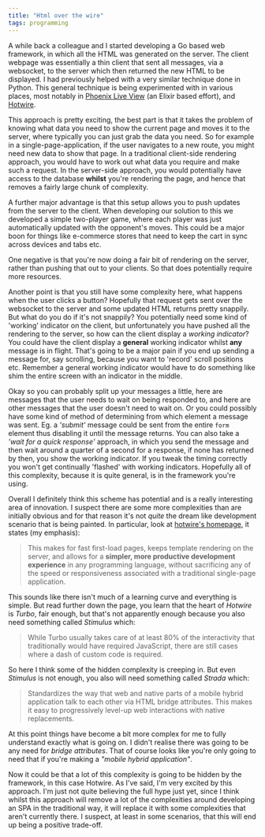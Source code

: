 ```yaml
---
title: "Html over the wire"
tags: programming 
---
```


A while back a colleague and I started developing a Go based web framework, in which all the HTML was generated on the server. The client webpage was essentially a thin client that sent all messages, via a websocket, to the server which then returned the new HTML to be displayed. I had previously helped with a very similar technique done in Python. This general technique is being experimented with in various places, most notably in [Phoenix Live View](https://www.phoenixframework.org/blog/tags/liveview) (an Elixir based effort), and [Hotwire](https://hotwire.dev/).

This approach is pretty exciting, the best part is that it takes the problem of knowing what data you need to show the current page and moves it to the server, where typically you can just grab the data you need. So for example in a single-page-application, if the user navigates to a new route, you might need new data to show that page. In a traditional client-side rendering approach, you would have to work out what data you require and make such a request. In the server-side approach, you would potentially have access to the database **whilst** you're rendering the page, and hence that removes a fairly large chunk of complexity.

A further major advantage is that this setup allows you to push updates from the server to the client. When developing our solution to this we developed a simple two-player game, where each player was just automatically updated with the opponent's moves. This could be a major boon for things like e-commerce stores that need to keep the cart in sync across devices and tabs etc. 

One negative is that you're now doing a fair bit of rendering on the server, rather than pushing that out to your clients. So that does potentially require more resources.

Another point is that you still have some complexity here, what happens when the user clicks a button? Hopefully that request gets sent over the websocket to the server and some updated HTML returns pretty snappily. But what do you do if it's not snappily? You potentially need some kind of 'working' indicator on the client, but unfortunately you have pushed all the rendering to the server, so how can the client display a *working indicator*? You could have the client display a **general** working indicator whilst **any** message is in flight. That's going to be a major pain if you end up sending a message for, say scrolling, because you want to 'record' scroll positions etc. Remember a general working indicator would have to do something like shim the entire screen with an indicator in the middle.

Okay so you can probably split up your messages a little, here are messages that the user needs to wait on being responded to, and here are other messages that the user doesn't need to wait on. Or you could possibly have some kind of method of determining from which element a message was sent. Eg. a *'submit'* message could be sent from the entire `form` element thus disabling it until the message returns. You can also take a *'wait for a quick response'* approach, in which you send the message and then wait around a quarter of a second for a response, if none has returned by then, you show the working indicator. If you tweak the timing correctly you won't get continually 'flashed' with working indicators. Hopefully all of this complexity, because it is quite general, is in the framework you're using.

Overall I definitely think this scheme has potential and is a really interesting area of innovation. I suspect there are some more complexities than are initially obvious and for that reason it's not *quite* the dream like development scenario that is being painted. In particular, look at [hotwire's homepage](https://hotwire.dev/), it states (my emphasis):

> This makes for fast first-load pages, keeps template rendering on the server, and allows for a **simpler, more productive development experience** in any programming language, without sacrificing any of the speed or responsiveness associated with a traditional single-page application. 

This sounds like there isn't much of a learning curve and everything is simple. But read further down the page, you learn that the heart of *Hotwire* is *Turbo*, fair enough, but that's not apparently enough because you also need something called *Stimulus* which:

> While Turbo usually takes care of at least 80% of the interactivity that traditionally would have required JavaScript, there are still cases where a dash of custom code is required. 

So here I think some of the hidden complexity is creeping in. But even *Stimulus* is not enough, you also will need something called *Strada* which:

> Standardizes the way that web and native parts of a mobile hybrid application talk to each other via HTML bridge attributes. This makes it easy to progressively level-up web interactions with native replacements. 

At this point things have become a bit more complex for me to fully understand exactly what is going on. I didn't realise there was going to be any need for *bridge attributes*. That of course looks like you're only going to need that if you're making a *"mobile hybrid application"*.

Now it could be that a lot of this complexity is going to be hidden by the framework, in this case Hotwire. As I've said, I'm very excited by this approach. I'm just not quite believing the full hype just yet, since I think whilst this approach will remove a lot of the complexities around developing an SPA in the traditional way, it will replace it with some complexities that aren't currently there. I suspect, at least in some scenarios, that this will end up being a positive trade-off. 

